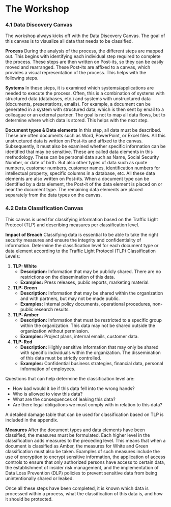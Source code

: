 # The Workshop

### 4.1 Data Discovery Canvas

The workshop always kicks off with the Data Discovery Canvas. The goal of this canvas is to visualize all data that needs to be classified.

**Process** During the analysis of the process, the different steps are mapped out. This begins with identifying each individual step required to complete the process. These steps are then written on Post-its, so they can be easily moved and rearranged. These Post-its are affixed to a canvas, which provides a visual representation of the process. This helps with the following steps.

**Systems** In these steps, it is examined which systems/applications are needed to execute the process. Often, this is a combination of systems with structured data (databases, etc.) and systems with unstructured data (documents, presentations, emails). For example, a document can be generated in a system with structured data, which is then sent by email to a colleague or an external partner. The goal is not to map all data flows, but to determine where which data is stored. This helps with the next step.

**Document types & Data elements** In this step, all data must be described. These are often documents such as Word, PowerPoint, or Excel files. All this unstructured data is written on Post-its and affixed to the canvas. Subsequently, it must also be examined whether specific information can be identified that may be sensitive. These are called data elements in this methodology. These can be personal data such as Name, Social Security Number, or date of birth. But also other types of data such as quote numbers, customer numbers, customer names, identification numbers for intellectual property, specific columns in a database, etc. All these data elements are also written on Post-its. When a document type can be identified by a data element, the Post-it of the data element is placed on or near the document type. The remaining data elements are placed separately from the data types on the canvas.

### 4.2 Data Classification Canvas

This canvas is used for classifying information based on the Traffic Light Protocol (TLP) and describing measures per classification level.

**Impact of Breach** Classifying data is essential to be able to take the right security measures and ensure the integrity and confidentiality of information. Determine the classification level for each document type or data element according to the Traffic Light Protocol (TLP) Classification Levels:

1. **TLP: White**
   * **Description:** Information that may be publicly shared. There are no restrictions on the dissemination of this data.
   * **Examples:** Press releases, public reports, marketing material.
2. **TLP: Green**
   * **Description:** Information that may be shared within the organization and with partners, but may not be made public.
   * **Examples:** Internal policy documents, operational procedures, non-public research results.
3. **TLP: Amber**
   * **Description:** Information that must be restricted to a specific group within the organization. This data may not be shared outside the organization without permission.
   * **Examples:** Project plans, internal emails, customer data.
4. **TLP: Red**
   * **Description:** Highly sensitive information that may only be shared with specific individuals within the organization. The dissemination of this data must be strictly controlled.
   * **Examples:** Confidential business strategies, financial data, personal information of employees.

Questions that can help determine the classification level are:

* How bad would it be if this data fell into the wrong hands?
* Who is allowed to view this data?
* What are the consequences of leaking this data?
* Are there legal obligations we must comply with in relation to this data?

A detailed damage table that can be used for classification based on TLP is included in the appendix.

**Measures** After the document types and data elements have been classified, the measures must be formulated. Each higher level in the classification adds measures to the preceding level. This means that when a document is classified as Amber, the measures for White and Green classification must also be taken. Examples of such measures include the use of encryption to encrypt sensitive information, the application of access controls to ensure that only authorized persons have access to certain data, the establishment of insider risk management, and the implementation of Data Loss Prevention (DLP) policies to prevent sensitive data from being unintentionally shared or leaked.

Once all these steps have been completed, it is known which data is processed within a process, what the classification of this data is, and how it should be protected.
